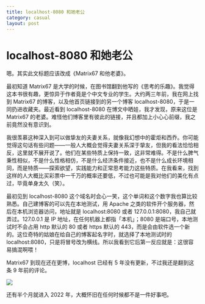 ```yaml
---
title: localhost-8080 和她老公
category: casual
layout: post
---
```


# localhost-8080 和她老公

嗯。其实此文标题应该改成《Matrix67 和他老婆》。

最初知道 Matrix67 是大学的时候，在图书馆翻到他写的《思考的乐趣》。我觉得这本书很有趣，更惊异于作者竟是个中文专业的学生。大约两三年前，我在网上找到 Matrix67 的博客，以及他首页链接到的另一个博客 localhost-8080，于是一同扔进收藏夹。最近看到 localhost-8080 在博文中晒娃，我才发现，原来这位是 Matrix67 的老婆。难怪他们博客里有彼此的链接，并且都加上小心心前缀，我之前竟然没有意识到。

我很羡慕这种深入到可以做挚友的夫妻关系，就像我幻想中的霍炬和西乔。你可能觉得这句话有些问题——一般人大概会觉得夫妻关系深于挚友，但我的看法恰恰相反，这里就不展开说了。他们在某些特质上保持一致，这非常难得。不是什么脾气秉性相似，不是什么性格相仿，不是什么经济条件接近，也不是什么成长环境相同，而是特质——探索欲望，实践能力和正常思考能力这些特质。在我看来，找到这样的人大概比买彩票中一千万的概率还要低，不过也可能是我对他们的美化有点过，毕竟单身太久（笑）。

最初见到 localhost-8080 这个域名时会心一笑，这个单词和这个数字我也算比较熟悉。自己建博客的可以先在本地测试，用 Apache 之类的软件开个服务器，然后在本机浏览器访问，地址就是 localhost:8080 或者 127.0.0.1:8080，我自己就弄过。127.0.0.1 是 IP 地址，在任何机器上都指「本机」；8080 是端口号，本地测试时不会占用 http 默认的 80 或者 https 默认的 443，而是会由软件选一个新的。这位奇特的姑娘在给自己的博客起名字时，就选择了本地测试时的 localhost:8080，只是将冒号改为横线。所以我看到它后第一反应就是：这很容易搞混啊喂！

Matrix67 到现在还在更博，localhost 已经有 5 年没有更新，不过我还是翻到这条 9 年前的评论。

![](https://s3.bmp.ovh/imgs/2021/12/e1cacc018de02fd1.png)

还有半个月就进入 2022 年，大概怀旧在任何时候都不是一件好事吧。